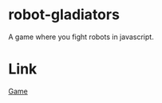 # robot-gladiators
A game where you fight robots in javascript.

# Link
<a href="https://winkler102.github.io/robot-gladiators/index.html">Game</a>
